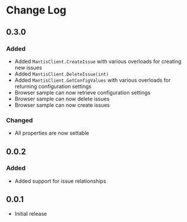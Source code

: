 Change Log
==========

## 0.3.0
### Added
* Added `MantisClient.CreateIssue` with various overloads for creating new issues
* Added `MantisClient.DeleteIssue(int)`
* Added `MantisClient.GetConfigValues` with various overloads for returning configuration settings
* Browser sample can now retrieve configuration settings
* Browser sample can now delete issues
* Browser sample can now create issues

### Changed
* All properties are now settable

## 0.0.2

### Added
* Added support for issue relationships

## 0.0.1
* Initial release
